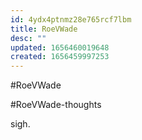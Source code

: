 ```yaml
---
id: 4ydx4ptnmz28e765rcf7lbm
title: RoeVWade
desc: ""
updated: 1656460019648
created: 1656459997253
---
```


#RoeVWade

#RoeVWade-thoughts

sigh.
